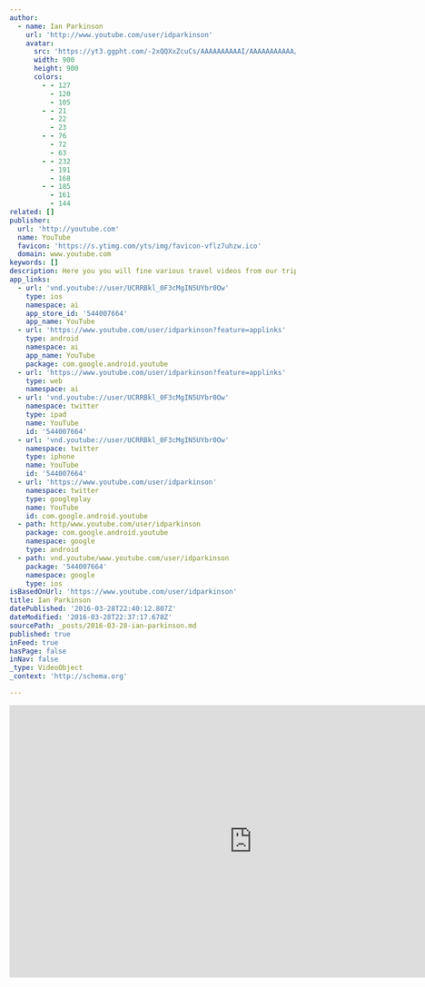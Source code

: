 ```yaml
---
author:
  - name: Ian Parkinson
    url: 'http://www.youtube.com/user/idparkinson'
    avatar:
      src: 'https://yt3.ggpht.com/-2xQQXxZcuCs/AAAAAAAAAAI/AAAAAAAAAAA/T6niPiTamjU/s900-c-k-no/photo.jpg'
      width: 900
      height: 900
      colors:
        - - 127
          - 120
          - 105
        - - 21
          - 22
          - 23
        - - 76
          - 72
          - 63
        - - 232
          - 191
          - 168
        - - 185
          - 161
          - 144
related: []
publisher:
  url: 'http://youtube.com'
  name: YouTube
  favicon: 'https://s.ytimg.com/yts/img/favicon-vflz7uhzw.ico'
  domain: www.youtube.com
keywords: []
description: Here you you will fine various travel videos from our trips around the world.
app_links:
  - url: 'vnd.youtube://user/UCRRBkl_0F3cMgIN5UYbr0Ow'
    type: ios
    namespace: ai
    app_store_id: '544007664'
    app_name: YouTube
  - url: 'https://www.youtube.com/user/idparkinson?feature=applinks'
    type: android
    namespace: ai
    app_name: YouTube
    package: com.google.android.youtube
  - url: 'https://www.youtube.com/user/idparkinson?feature=applinks'
    type: web
    namespace: ai
  - url: 'vnd.youtube://user/UCRRBkl_0F3cMgIN5UYbr0Ow'
    namespace: twitter
    type: ipad
    name: YouTube
    id: '544007664'
  - url: 'vnd.youtube://user/UCRRBkl_0F3cMgIN5UYbr0Ow'
    namespace: twitter
    type: iphone
    name: YouTube
    id: '544007664'
  - url: 'https://www.youtube.com/user/idparkinson'
    namespace: twitter
    type: googleplay
    name: YouTube
    id: com.google.android.youtube
  - path: http/www.youtube.com/user/idparkinson
    package: com.google.android.youtube
    namespace: google
    type: android
  - path: vnd.youtube/www.youtube.com/user/idparkinson
    package: '544007664'
    namespace: google
    type: ios
isBasedOnUrl: 'https://www.youtube.com/user/idparkinson'
title: Ian Parkinson
datePublished: '2016-03-28T22:40:12.807Z'
dateModified: '2016-03-28T22:37:17.678Z'
sourcePath: _posts/2016-03-28-ian-parkinson.md
published: true
inFeed: true
hasPage: false
inNav: false
_type: VideoObject
_context: 'http://schema.org'

---
```

<iframe src="https://cdn.embedly.com/widgets/media.html?src=http%3A%2F%2Fwww.youtube.com%2Fembed%2Fvideoseries%3Flist%3DUURRBkl_0F3cMgIN5UYbr0Ow&amp;url=https%3A%2F%2Fwww.youtube.com%2Fuser%2Fidparkinson&amp;image=https%3A%2F%2Fyt3.ggpht.com%2F-2xQQXxZcuCs%2FAAAAAAAAAAI%2FAAAAAAAAAAA%2FT6niPiTamjU%2Fs900-c-k-no%2Fphoto.jpg&amp;key=b7d04c9b404c499eba89ee7072e1c4f7&amp;type=text%2Fhtml&amp;schema=youtube" width="853" height="480" scrolling="no" frameborder="0" allowfullscreen="allowfullscreen" style=""></iframe>